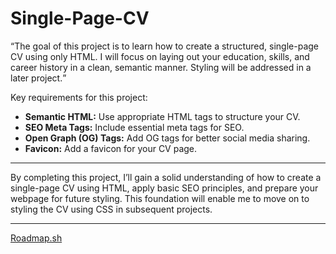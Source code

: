 # Single-Page-CV

<q>The goal of this project is to learn how to create a structured, single-page CV using only HTML. I will focus on laying out your education, skills, and career history in a clean, semantic manner. Styling will be addressed in a later project.</q>

<p>Key requirements for this project:</p>
<ul>
  <li><b>Semantic HTML:</b> Use appropriate HTML tags to structure your CV.</li>
  <li><b>SEO Meta Tags:</b> Include essential meta tags for SEO.</li>
  <li><b>Open Graph (OG) Tags:</b> Add OG tags for better social media sharing.</li>
  <li><b>Favicon:</b> Add a favicon for your CV page.</li>
</ul>
<hr>
<p>
  By completing this project, I’ll gain a solid understanding of how to create a single-page CV using HTML, apply basic SEO principles, and prepare your webpage for future styling. This foundation will enable me to move on to styling the CV using CSS in subsequent projects.
</p>
<hr>
<p><a href="https://roadmap.sh/projects/single-page-cv">Roadmap.sh</a></p>

